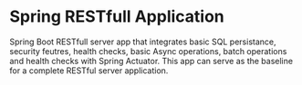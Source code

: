 # Spring RESTfull Application

Spring Boot RESTfull server app that integrates basic SQL persistance, security feutres, health checks, basic Async operations, batch operations and health checks with Spring Actuator.
This app can serve as the baseline for a complete RESTful server application.
